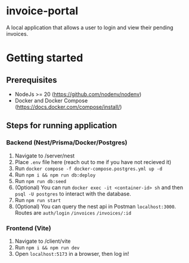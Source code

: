 # invoice-portal
A local application that allows a user to login and view their pending invoices.

# Getting started

## Prerequisites
- NodeJs >= 20 (https://github.com/nodenv/nodenv)
- Docker and Docker Compose (https://docs.docker.com/compose/install/)

## Steps for running application
### Backend (Nest/Prisma/Docker/Postgres)
1. Navigate to /server/nest
2. Place `.env` file here (reach out to me if you have not recieved it)
3. Run `docker compose -f docker-compose.postgres.yml up -d`
4. Run `npm i && npm run db:deploy`
5. Run `npm run db:seed`
6. (Optional) You can run `docker exec -it <container-id> sh` and then `psql -U postgres` to interact with the database.
7. Run `npm run start`
8. (Optional) You can query the nest api in Postman `localhost:3000`. Routes are `auth/login` `/invoices` `/invoices/:id`

### Frontend (Vite)
1. Navigate to /client/vite
2. Run `npm i && npm run dev`
3. Open `localhost:5173` in a browser, then log in!

